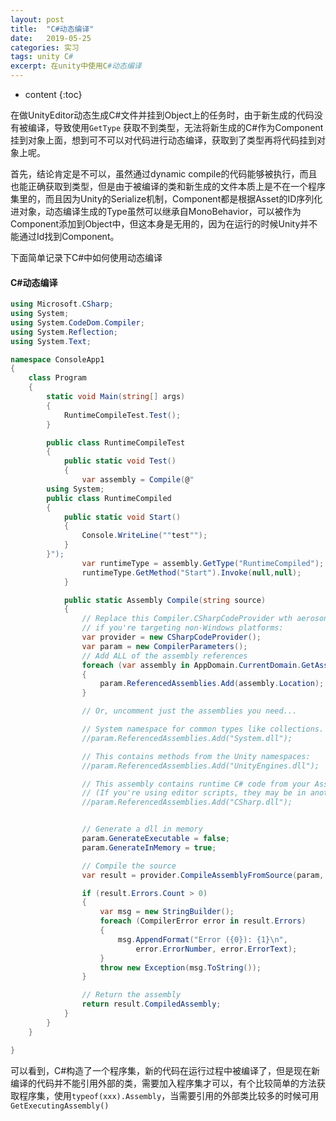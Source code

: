 ```yaml
---
layout: post
title:  "C#动态编译"
date:   2019-05-25 
categories: 实习
tags: unity C#
excerpt: 在unity中使用C#动态编译
---
```


* content
{:toc}

在做UnityEditor动态生成C#文件并挂到Object上的任务时，由于新生成的代码没有被编译，导致使用`GetType` 获取不到类型，无法将新生成的C#作为Component挂到对象上面，想到可不可以对代码进行动态编译，获取到了类型再将代码挂到对象上呢。

首先，结论肯定是不可以，虽然通过dynamic compile的代码能够被执行，而且也能正确获取到类型，但是由于被编译的类和新生成的文件本质上是不在一个程序集里的，而且因为Unity的Serialize机制，Component都是根据Asset的ID序列化进对象，动态编译生成的Type虽然可以继承自MonoBehavior，可以被作为Component添加到Object中，但这本身是无用的，因为在运行的时候Unity并不能通过Id找到Component。

下面简单记录下C#中如何使用动态编译

#### C#动态编译

``` cs
using Microsoft.CSharp;
using System;
using System.CodeDom.Compiler;
using System.Reflection;
using System.Text;

namespace ConsoleApp1
{
	class Program
	{
		static void Main(string[] args)
		{
			RuntimeCompileTest.Test();
		}

		public class RuntimeCompileTest
		{
			public static void Test()
			{
				var assembly = Compile(@"
		using System;
        public class RuntimeCompiled
        {
            public static void Start()
            {
                Console.WriteLine(""test"");
			}
		}");
				var runtimeType = assembly.GetType("RuntimeCompiled");
				runtimeType.GetMethod("Start").Invoke(null,null);
			}

			public static Assembly Compile(string source)
			{
				// Replace this Compiler.CSharpCodeProvider wth aeroson's version
				// if you're targeting non-Windows platforms:
				var provider = new CSharpCodeProvider();
				var param = new CompilerParameters();
				// Add ALL of the assembly references
				foreach (var assembly in AppDomain.CurrentDomain.GetAssemblies())
				{
					param.ReferencedAssemblies.Add(assembly.Location);
				}

				// Or, uncomment just the assemblies you need...

				// System namespace for common types like collections.
				//param.ReferencedAssemblies.Add("System.dll");

				// This contains methods from the Unity namespaces:
				//param.ReferencedAssemblies.Add("UnityEngines.dll");

				// This assembly contains runtime C# code from your Assets folders:
				// (If you're using editor scripts, they may be in another assembly)
				//param.ReferencedAssemblies.Add("CSharp.dll");


				// Generate a dll in memory
				param.GenerateExecutable = false;
				param.GenerateInMemory = true;

				// Compile the source
				var result = provider.CompileAssemblyFromSource(param, source);

				if (result.Errors.Count > 0)
				{
					var msg = new StringBuilder();
					foreach (CompilerError error in result.Errors)
					{
						msg.AppendFormat("Error ({0}): {1}\n",
							error.ErrorNumber, error.ErrorText);
					}
					throw new Exception(msg.ToString());
				}

				// Return the assembly
				return result.CompiledAssembly;
			}
		}
	}

}

```

可以看到，C#构造了一个程序集，新的代码在运行过程中被编译了，但是现在新编译的代码并不能引用外部的类，需要加入程序集才可以，有个比较简单的方法获取程序集，使用`typeof(xxx).Assembly`，当需要引用的外部类比较多的时候可用`GetExecutingAssembly()`